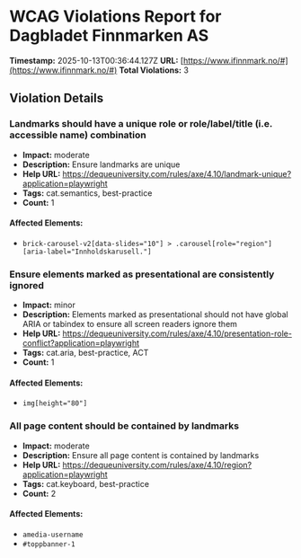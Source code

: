 # WCAG Violations Report for Dagbladet Finnmarken AS

**Timestamp:** 2025-10-13T00:36:44.127Z
**URL:** [https://www.ifinnmark.no/#](https://www.ifinnmark.no/#)
**Total Violations:** 3

## Violation Details

### Landmarks should have a unique role or role/label/title (i.e. accessible name) combination

- **Impact:** moderate
- **Description:** Ensure landmarks are unique
- **Help URL:** https://dequeuniversity.com/rules/axe/4.10/landmark-unique?application=playwright
- **Tags:** cat.semantics, best-practice
- **Count:** 1

#### Affected Elements:

- `brick-carousel-v2[data-slides="10"] > .carousel[role="region"][aria-label="Innholdskarusell."]`

### Ensure elements marked as presentational are consistently ignored

- **Impact:** minor
- **Description:** Elements marked as presentational should not have global ARIA or tabindex to ensure all screen readers ignore them
- **Help URL:** https://dequeuniversity.com/rules/axe/4.10/presentation-role-conflict?application=playwright
- **Tags:** cat.aria, best-practice, ACT
- **Count:** 1

#### Affected Elements:

- `img[height="80"]`

### All page content should be contained by landmarks

- **Impact:** moderate
- **Description:** Ensure all page content is contained by landmarks
- **Help URL:** https://dequeuniversity.com/rules/axe/4.10/region?application=playwright
- **Tags:** cat.keyboard, best-practice
- **Count:** 2

#### Affected Elements:

- `amedia-username`
- `#toppbanner-1`
